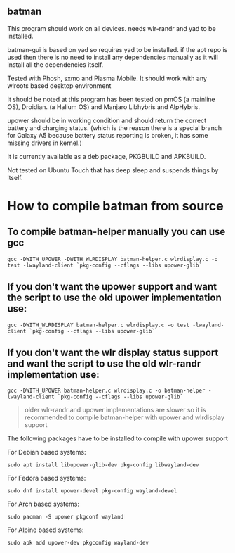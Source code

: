 ## batman

This program should work on all devices. needs wlr-randr and yad to be installed.

batman-gui is based on yad so requires yad to be installed. if the apt repo is used then there is no need to install any dependencies manually as it will install all the dependencies itself.

Tested with Phosh, sxmo and Plasma Mobile. It should work with any wlroots based desktop environment

It should be noted at this program has been tested on pmOS (a mainline OS), Droidian. (a Halium OS) and Manjaro Libhybris and AlpHybris.

upower should be in working condition and should return the correct battery and charging status. (which is the reason there is a special branch for Galaxy A5 because battery status reporting is broken, it has some missing drivers in kernel.)

It is currently available as a deb package, PKGBUILD and APKBUILD.

Not tested on Ubuntu Touch that has deep sleep and suspends things by itself.

# How to compile batman from source

## To compile batman-helper manually you can use gcc

```
gcc -DWITH_UPOWER -DWITH_WLRDISPLAY batman-helper.c wlrdisplay.c -o test -lwayland-client `pkg-config --cflags --libs upower-glib`
```

## If you don't want the upower support and want the script to use the old upower implementation use:

```
gcc -DWITH_WLRDISPLAY batman-helper.c wlrdisplay.c -o test -lwayland-client `pkg-config --cflags --libs upower-glib`
```

## If you don't want the wlr display status support and want the script to use the old wlr-randr implementation use:

```
gcc -DWITH_UPOWER batman-helper.c wlrdisplay.c -o batman-helper -lwayland-client `pkg-config --cflags --libs upower-glib`
```

> older wlr-randr and upower implementations are slower so it is recommended to compile batman-helper with upower and wlrdisplay support

The following packages have to be installed to compile with upower support

For Debian based systems:

`sudo apt install libupower-glib-dev pkg-config libwayland-dev`

For Fedora based systems:

`sudo dnf install upower-devel pkg-config wayland-devel`

For Arch based systems:

`sudo pacman -S upower pkgconf wayland`

For Alpine based systems:

`sudo apk add upower-dev pkgconfig wayland-dev`


